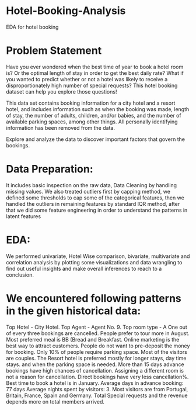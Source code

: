 # Hotel-Booking-Analysis
EDA for hotel booking
# Problem Statement
Have you ever wondered when the best time of year to book a hotel room is? Or the optimal length of stay in order to get the best daily rate? What if you wanted to predict whether or not a hotel was likely to receive a disproportionately high number of special requests? This hotel booking dataset can help you explore those questions!

This data set contains booking information for a city hotel and a resort hotel, and includes information such as when the booking was made, length of stay, the number of adults, children, and/or babies, and the number of available parking spaces, among other things. All personally identifying information has been removed from the data.

Explore and analyze the data to discover important factors that govern the bookings.

# Data Preparation:
It includes basic inspection on the raw data, Data Cleaning by handling missing values. We also treated outliers first by capping method, we defined some thresholds to cap some of the categorical features, then we handled the outliers in remaining features by standard IQR method, after that we did some feature engineering in order to understand the patterns in latent features
# EDA:
We performed univariate, Hotel Wise comparison, bivariate, multivariate and correlation analysis by plotting some visualizations and data wrangling to find out useful insights and make overall inferences to reach to a conclusion.
# We encountered following patterns in the given historical data:
Top Hotel - City Hotel. Top Agent - Agent No. 9. Top room type - A
One out of every three bookings are cancelled.
People prefer to tour more in August.
Most preferred meal is BB (Bread and Breakfast.
Online marketing is the best way to attract customers.
People do not want to pre-deposit the money for booking.
Only 10% of people require parking space.
Most of the visitors are couples.
The Resort hotel is preferred mostly for longer stays, day time stays. and when the parking space is needed.
More than 15 days advance bookings have high chances of cancellation.
Assigning a different room is not a reason for cancellation.
Direct bookings have very less cancellation%.
Best time to book a hotel is in January.
Average days in advance booking: 77 days
Average nights spent by visitors: 3.
Most visitors are from Portugal, Britain, France, Spain and Germany.
Total Special requests and the revenue depends more on total members arrived.
